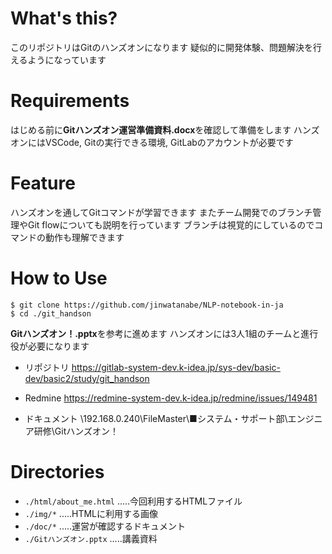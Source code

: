 # What's this?

このリポジトリはGitのハンズオンになります
疑似的に開発体験、問題解決を行えるようになっています

# Requirements
はじめる前に**Gitハンズオン運営準備資料.docx**を確認して準備をします
ハンズオンにはVSCode, Gitの実行できる環境, GitLabのアカウントが必要です

# Feature
ハンズオンを通してGitコマンドが学習できます
またチーム開発でのブランチ管理やGit flowについても説明を行っています
ブランチは視覚的にしているのでコマンドの動作も理解できます

# How to Use

```
$ git clone https://github.com/jinwatanabe/NLP-notebook-in-ja
$ cd ./git_handson
```

**Gitハンズオン！.pptx**を参考に進めます
ハンズオンには3人1組のチームと進行役が必要になります

- リポジトリ
https://gitlab-system-dev.k-idea.jp/sys-dev/basic-dev/basic2/study/git_handson

- Redmine
https://redmine-system-dev.k-idea.jp/redmine/issues/149481

- ドキュメント
\\192.168.0.240\FileMaster\■システム・サポート部\エンジニア研修\Gitハンズオン！

# Directories

- `./html/about_me.html` .....今回利用するHTMLファイル
- `./img/*` .....HTMLに利用する画像
- `./doc/*` .....運営が確認するドキュメント
- `./Gitハンズオン.pptx` .....講義資料